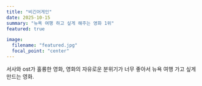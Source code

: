 ```yaml
---
title: "비긴어게인"
date: 2025-10-15
summary: "뉴욕 여행 하고 싶게 해주는 영화 1위"
featured: true

image:
  filename: "featured.jpg"
  focal_point: "center"
---
```


서사와 ost가 훌륭한 영화, 영화의 자유로운 분위기가 너무 좋아서 뉴욕 여행 가고 싶게 만드는 영화.
